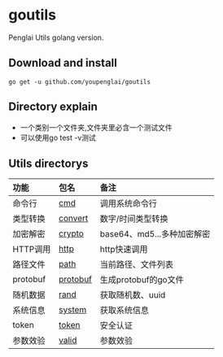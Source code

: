 # goutils
Penglai Utils golang version.

Download and install
-------------

    go get -u github.com/youpenglai/goutils


Directory explain
-------------
- 一个类别一个文件夹,文件夹里必含一个测试文件
- 可以使用go test -v测试


Utils directorys
-------------

| 功能 | 包名 |  备注 |
| :--- | :--- | :--- |
| 命令行 | [cmd](comtool/) | 调用系统命令行 |
| 类型转换 | [convert](convertor/) | 数字/时间类型转换 |
| 加密解密 | [crypto](cryptotool/) | base64、md5...多种加密解密 |
| HTTP调用 | [http](httptool/http.go) | http快速调用 |
| 路径文件 | [path](pathtool/) | 当前路径、文件列表 |
| protobuf | [protobuf](protoctool/) | 生成protobuf的go文件 |
| 随机数据 | [rand](randtool/) | 获取随机数、uuid |
| 系统信息 | [system](systool/system.go) | 获取系统信息 |
| token | [token](tokentool/jwt.go) | 安全认证 |
| 参数效验 | [valid](validation/) | 参数效验 |